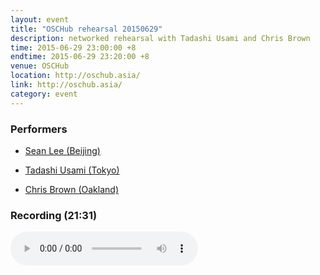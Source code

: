 ```yaml
---
layout: event
title: "OSCHub rehearsal 20150629"
description: networked rehearsal with Tadashi Usami and Chris Brown
time: 2015-06-29 23:00:00 +8
endtime: 2015-06-29 23:20:00 +8
venue: OSCHub
location: http://oschub.asia/
link: http://oschub.asia/
category: event
---
```



### Performers

* [Sean Lee (Beijing)](http://notimportant.org)

* [Tadashi Usami (Tokyo)](http://oschub.asia/weblog/)

* [Chris Brown (Oakland)](http://www.cbmuse.com/)

### Recording (21:31)

<audio src="{{site.cdn_path}}oschub-20150629.m4a" controls="">
</audio>
